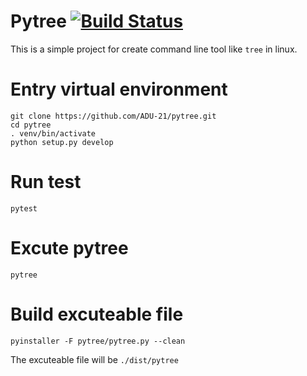 # Pytree [![Build Status](https://travis-ci.org/ADU-21/pytree.svg?branch=master)](https://travis-ci.org/ADU-21/pytree)
This is a simple project for create command line tool like `tree` in linux.

# Entry virtual environment
```
git clone https://github.com/ADU-21/pytree.git
cd pytree
. venv/bin/activate
python setup.py develop
```

# Run test
```
pytest
```

# Excute pytree
```
pytree
```

# Build excuteable file
```
pyinstaller -F pytree/pytree.py --clean
```
The excuteable file will be `./dist/pytree`

